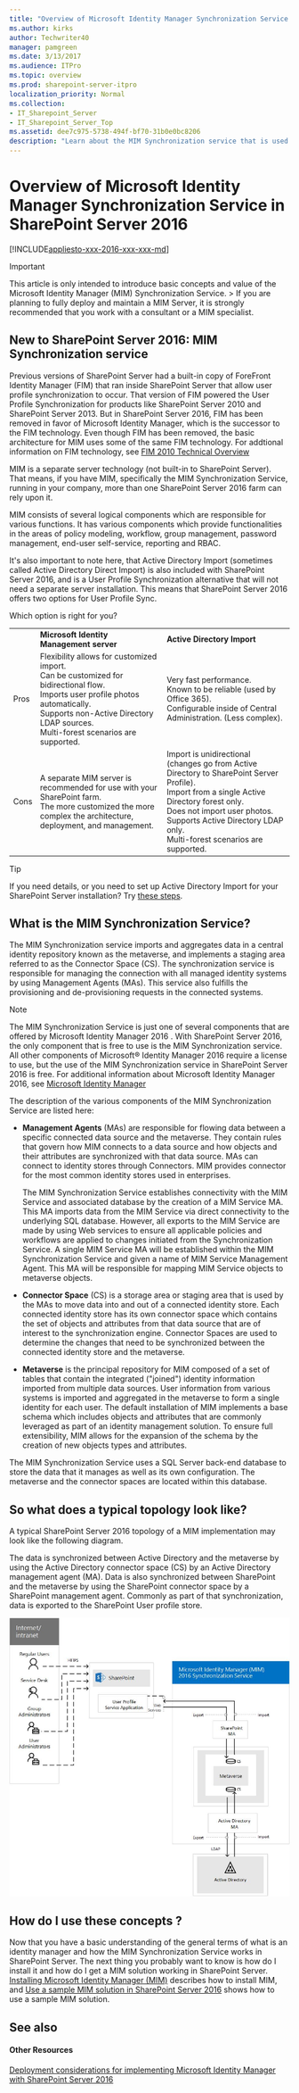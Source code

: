 ```yaml
---
title: "Overview of Microsoft Identity Manager Synchronization Service in SharePoint Server 2016"
ms.author: kirks
author: Techwriter40
manager: pamgreen
ms.date: 3/13/2017
ms.audience: ITPro
ms.topic: overview
ms.prod: sharepoint-server-itpro
localization_priority: Normal
ms.collection:
- IT_Sharepoint_Server
- IT_Sharepoint_Server_Top
ms.assetid: dee7c975-5738-494f-bf70-31b0e0bc8206
description: "Learn about the MIM Synchronization service that is used in a SharePoint Server farm."
---
```


# Overview of Microsoft Identity Manager Synchronization Service in SharePoint Server 2016

[!INCLUDE[appliesto-xxx-2016-xxx-xxx-md](../includes/appliesto-xxx-2016-xxx-xxx-md.md)] 
  
> [!IMPORTANT]
> This article is only intended to introduce basic concepts and value of the Microsoft Identity Manager (MIM) Synchronization Service. > If you are planning to fully deploy and maintain a MIM Server, it is strongly recommended that you work with a consultant or a MIM specialist. 
  
## New to SharePoint Server 2016: MIM Synchronization service
<a name="BKMK_WhatIsMIM1"> </a>

Previous versions of SharePoint Server had a built-in copy of ForeFront Identity Manager (FIM) that ran inside SharePoint Server that allow user profile synchronization to occur. That version of FIM powered the User Profile Synchronization for products like SharePoint Server 2010 and SharePoint Server 2013. But in SharePoint Server 2016, FIM has been removed in favor of Microsoft Identity Manager, which is the successor to the FIM technology. Even though FIM has been removed, the basic architecture for MIM uses some of the same FIM technology. For addtional information on FIM technology, see [FIM 2010 Technical Overview](https://go.microsoft.com/fwlink/?linkid=841840)
  
MIM is a separate server technology (not built-in to SharePoint Server). That means, if you have MIM, specifically the MIM Synchronization Service, running in your company, more than one SharePoint Server 2016 farm can rely upon it.
  
MIM consists of several logical components which are responsible for various functions. It has various components which provide functionalities in the areas of policy modeling, workflow, group management, password management, end-user self-service, reporting and RBAC.
  
It's also important to note here, that Active Directory Import (sometimes called Active Directory Direct Import) is also included with SharePoint Server 2016, and is a User Profile Synchronization alternative that will not need a separate server installation. This means that SharePoint Server 2016 offers two options for User Profile Sync.
  
Which option is right for you?
  
||||
|:-----|:-----|:-----|
||**Microsoft Identity Management server** <br/> |**Active Directory Import** <br/> |
|Pros  <br/> | Flexibility allows for customized import.  <br/>  Can be customized for bidirectional flow.  <br/>  Imports user profile photos automatically.  <br/>  Supports non-Active Directory LDAP sources.  <br/>  Multi-forest scenarios are supported.  <br/> | Very fast performance.  <br/>  Known to be reliable (used by Office 365).  <br/>  Configurable inside of Central Administration. (Less complex).  <br/> |
|Cons  <br/> | A separate MIM server is recommended for use with your SharePoint farm.  <br/>  The more customized the more complex the architecture, deployment, and management.  <br/> | Import is unidirectional (changes go from Active Directory to SharePoint Server Profile).  <br/>  Import from a single Active Directory forest only.  <br/>  Does not import user photos.  <br/>  Supports Active Directory LDAP only.  <br/>  Multi-forest scenarios are supported.  <br/> |
   
> [!TIP]
> If you need details, or you need to set up Active Directory Import for your SharePoint Server installation? Try [these steps](https://technet.microsoft.com/en-us/library/jj219646.aspx). 
  
## What is the MIM Synchronization Service?
<a name="BKMK_WhatIsMIM1"> </a>

The MIM Synchronization service imports and aggregates data in a central identity repository known as the metaverse, and implements a staging area referred to as the Connector Space (CS). The synchronization service is responsible for managing the connection with all managed identity systems by using Management Agents (MAs). This service also fulfills the provisioning and de-provisioning requests in the connected systems.
  
> [!NOTE]
> The MIM Synchronization Service is just one of several components that are offered by Microsoft Identity Manager 2016 . With SharePoint Server 2016, the only component that is free to use is the MIM Synchronization service. All other components of Microsoft® Identity Manager 2016 require a license to use, but the use of the MIM Synchronization service in SharePoint Server 2016 is free. For additional information about Microsoft Identity Manager 2016, see [Microsoft Identity Manager](https://go.microsoft.com/fwlink/?linkid=838921)
  
The description of the various components of the MIM Synchronization Service are listed here:
  
- **Management Agents** (MAs) are responsible for flowing data between a specific connected data source and the metaverse. They contain rules that govern how MIM connects to a data source and how objects and their attributes are synchronized with that data source. MAs can connect to identity stores through Connectors. MIM provides connector for the most common identity stores used in enterprises. 
    
    The MIM Synchronization Service establishes connectivity with the MIM Service and associated database by the creation of a MIM Service MA. This MA imports data from the MIM Service via direct connectivity to the underlying SQL database. However, all exports to the MIM Service are made by using Web services to ensure all applicable policies and workflows are applied to changes initiated from the Synchronization Service. A single MIM Service MA will be established within the MIM Synchronization Service and given a name of MIM Service Management Agent. This MA will be responsible for mapping MIM Service objects to metaverse objects.
    
- **Connector Space** (CS) is a storage area or staging area that is used by the MAs to move data into and out of a connected identity store. Each connected identity store has its own connector space which contains the set of objects and attributes from that data source that are of interest to the synchronization engine. Connector Spaces are used to determine the changes that need to be synchronized between the connected identity store and the metaverse. 
    
- **Metaverse** is the principal repository for MIM composed of a set of tables that contain the integrated ("joined") identity information imported from multiple data sources. User information from various systems is imported and aggregated in the metaverse to form a single identity for each user. The default installation of MIM implements a base schema which includes objects and attributes that are commonly leveraged as part of an identity management solution. To ensure full extensibility, MIM allows for the expansion of the schema by the creation of new objects types and attributes. 
    
The MIM Synchronization Service uses a SQL Server back-end database to store the data that it manages as well as its own configuration. The metaverse and the connector spaces are located within this database.
  
## So what does a typical topology look like?
<a name="BKMK_WhatIsMIM1"> </a>

A typical SharePoint Server 2016 topology of a MIM implementation may look like the following diagram.
  
The data is synchronized between Active Directory and the metaverse by using the Active Directory connector space (CS) by an Active Directory management agent (MA). Data is also synchronized between SharePoint and the metaverse by using the SharePoint connector space by a SharePoint management agent. Commonly as part of that synchronization, data is exported to the SharePoint User profile store.
  
![Displays the MIM Synchronization Service in SharePoint Server 2016](../media/5fbadbd6-37a2-468e-ad41-6633f6244ae4.jpg)
  
## How do I use these concepts ?
<a name="BKMK_WhatIsMIM1"> </a>

Now that you have a basic understanding of the general terms of what is an identity manager and how the MIM Synchronization Service works in SharePoint Server. The next thing you probably want to know is how do I install it and how do I get a MIM solution working in SharePoint Server. [Installing Microsoft Identity Manager (MIM)](install-microsoft-identity-manager-for-user-profiles-in-sharepoint-server-2016.md#BKMK_InstallMIM) describes how to install MIM, and [Use a sample MIM solution in SharePoint Server 2016](use-a-sample-mim-solution-in-sharepoint-server-2016.md) shows how to use a sample MIM solution. 
  
## See also
<a name="BKMK_WhatIsMIM1"> </a>

#### Other Resources

[Deployment considerations for implementing Microsoft Identity Manager with SharePoint Server 2016](deployment-considerations-for-implementing-microsoft-identity-manager-with-share.md)

